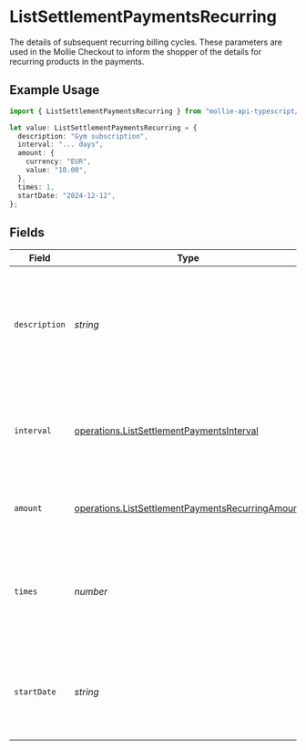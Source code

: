 # ListSettlementPaymentsRecurring

The details of subsequent recurring billing cycles. These parameters are used in the Mollie Checkout
to inform the shopper of the details for recurring products in the payments.

## Example Usage

```typescript
import { ListSettlementPaymentsRecurring } from "mollie-api-typescript/models/operations";

let value: ListSettlementPaymentsRecurring = {
  description: "Gym subscription",
  interval: "... days",
  amount: {
    currency: "EUR",
    value: "10.00",
  },
  times: 1,
  startDate: "2024-12-12",
};
```

## Fields

| Field                                                                                                                | Type                                                                                                                 | Required                                                                                                             | Description                                                                                                          | Example                                                                                                              |
| -------------------------------------------------------------------------------------------------------------------- | -------------------------------------------------------------------------------------------------------------------- | -------------------------------------------------------------------------------------------------------------------- | -------------------------------------------------------------------------------------------------------------------- | -------------------------------------------------------------------------------------------------------------------- |
| `description`                                                                                                        | *string*                                                                                                             | :heavy_minus_sign:                                                                                                   | A description of the recurring item. If not present, the main description of the item will be used.                  | Gym subscription                                                                                                     |
| `interval`                                                                                                           | [operations.ListSettlementPaymentsInterval](../../models/operations/listsettlementpaymentsinterval.md)               | :heavy_check_mark:                                                                                                   | Cadence unit of the recurring item. For example: `12 months`, `52 weeks` or `365 days`.                              | 12 months                                                                                                            |
| `amount`                                                                                                             | [operations.ListSettlementPaymentsRecurringAmount](../../models/operations/listsettlementpaymentsrecurringamount.md) | :heavy_minus_sign:                                                                                                   | Total amount and currency of the recurring item.                                                                     |                                                                                                                      |
| `times`                                                                                                              | *number*                                                                                                             | :heavy_minus_sign:                                                                                                   | Total number of charges for the subscription to complete. Leave empty for ongoing subscription.                      | 1                                                                                                                    |
| `startDate`                                                                                                          | *string*                                                                                                             | :heavy_minus_sign:                                                                                                   | The start date of the subscription if it does not start right away (format `YYYY-MM-DD`)                             | 2024-12-12                                                                                                           |
